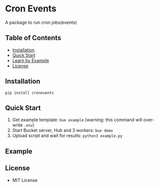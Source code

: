 # Cron Events

A package to run cron jobs(events)

## Table of Contents
<!--
- [Features](#features)
-->
- [Installation](#installation)
- [Quick Start](#quick-start)
- [Learn by Example](#example) 
- [License](#license)

## Installation

`pip install cronevents`


## Quick Start
1. Get example template: `bue example` (warning: this command will over-write `.env`)
2. Start Bucket server, Hub and 3 workers: `bue demo`
3. Upload script and wait for results: `python3 example.py`


## Example

## License
* MIT License